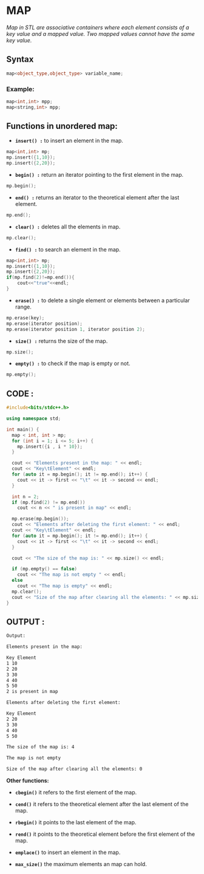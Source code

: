 # **MAP**

*Map in STL are associative containers where each element consists of a key value and a mapped value. Two mapped values cannot have the same key value.*

## **Syntax**

```cpp
map<object_type,object_type> variable_name;
```

### **Example:**
```cpp
map<int,int> mpp;
map<string,int> mpp;
```

## **Functions in unordered map:**

* **```insert() :```** to insert an element in the map.

```cpp
map<int,int> mp;
mp.insert({1,10});
mp.insert({2,20});
```

* **```begin() :```** return an iterator pointing to the first element in the map.

```cpp
mp.begin();
```

* **```end() :```** returns an iterator to the theoretical element after the last element.

```cpp
mp.end();
```

* **```clear() :```** deletes all the elements in map.

```cpp
mp.clear();
```

* **```find() :```** to search an element in the map.

```cpp
map<int,int> mp;
mp.insert({1,10});
mp.insert({2,20});
if(mp.find(2)!=mp.end()){
    cout<<"true"<<endl;
}
```
* **```erase() :```** to delete a single element or elements between a particular range.
```cpp
mp.erase(key);
mp.erase(iterator position);
mp.erase(iterator position 1, iterator position 2);
```

* **```size() :```** returns the size of the map.
```cpp
mp.size();
```

* **```empty() :```** to check if the map is empty or not.
```cpp
mp.empty();
```
## **CODE :**

```cpp
#include<bits/stdc++.h>

using namespace std;

int main() {
  map < int, int > mp;
  for (int i = 1; i <= 5; i++) {
    mp.insert({i , i * 10});
  }

  cout << "Elements present in the map: " << endl;
  cout << "Key\tElement" << endl;
  for (auto it = mp.begin(); it != mp.end(); it++) {
    cout << it -> first << "\t" << it -> second << endl;
  }

  int n = 2;
  if (mp.find(2) != mp.end())
    cout << n << " is present in map" << endl;

  mp.erase(mp.begin());
  cout << "Elements after deleting the first element: " << endl;
  cout << "Key\tElement" << endl;
  for (auto it = mp.begin(); it != mp.end(); it++) {
    cout << it -> first << "\t" << it -> second << endl;
  }

  cout << "The size of the map is: " << mp.size() << endl;

  if (mp.empty() == false)
    cout << "The map is not empty " << endl;
  else
    cout << "The map is empty" << endl;
  mp.clear();
  cout << "Size of the map after clearing all the elements: " << mp.size();
}
```

## **OUTPUT :**

```txt
Output:

Elements present in the map:

Key Element
1 10
2 20
3 30
4 40
5 50
2 is present in map

Elements after deleting the first element:

Key Element
2 20
3 30
4 40
5 50

The size of the map is: 4

The map is not empty

Size of the map after clearing all the elements: 0
```

**Other functions:**

* **```cbegin()```** it refers to the first element of the map.

* **```cend()```** it refers to the theoretical element after the last element of the map.

* **```rbegin()```** it points to the last element of the map.

* **```rend()```** it points to the theoretical element before the first element of the map.

* **```emplace()```** to insert an element in the map.

* **```max_size()```** the maximum elements an map can hold.